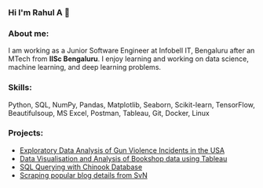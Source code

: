 ### Hi I'm Rahul A 👋

### About me:
I am working as a Junior Software Engineer at Infobell IT, Bengaluru after an MTech from __IISc Bengaluru__. I enjoy learning and working on data science, machine learning, and deep learning problems.

### Skills:
Python, SQL, NumPy, Pandas, Matplotlib, Seaborn, Scikit-learn, TensorFlow, Beautifulsoup, MS Excel, Postman, Tableau, Git, Docker, Linux

### Projects:
- [Exploratory Data Analysis of Gun Violence Incidents in the USA](https://jovian.com/rahulajvit/eda-project-guns-usa)
- [Data Visualisation and Analysis of Bookshop data using Tableau](https://public.tableau.com/shared/8DPH3GGWJ?:display_count=n&:origin=viz_share_link)
- [SQL Querying with Chinook Database](https://jovian.com/rahulajvit/merged-sql-assignments)
- [Scraping popular blog details from SvN](https://github.com/Rahulaj98/Web-scraping-Project.git)


<!--
**Rahulaj98/Rahulaj98** is a ✨ _special_ ✨ repository because its `README.md` (this file) appears on your GitHub profile.

Here are some ideas to get you started:

- 🔭 I’m currently working on ...
- 🌱 I’m currently learning ...
- 👯 I’m looking to collaborate on ...
- 🤔 I’m looking for help with ...
- 💬 Ask me about ...
- 📫 How to reach me: ...
- 😄 Pronouns: ...
- ⚡ Fun fact: ...
-->
